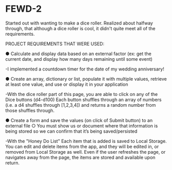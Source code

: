 # FEWD-2
Started out with wanting to make a dice roller. Realized about halfway through, that although a dice roller is cool, it didn't quite meet all of the requirements. 

PROJECT REQUIREMENTS THAT WERE USED:

●	Calculate and display data based on an external factor (ex: get the current date, and display how many days remaining until some event)

-I implemented a countdown timer for the date of my wedding anniversary!

●	Create an array, dictionary or list, populate it with multiple values, retrieve at least one value, and use or display it in your application

-With the dice roller part of this page, you are able to click on any of the Dice buttons (d4-d100) Each button shuffles through an array of numbers (i.e. a d4 shuffles through [1,2,3,4]) and returns a random number from those shuffles through.

●	Create a form and save the values (on click of Submit button) to an external file 
    ○	You must show us or document where that information is being stored so we can confirm that it’s being saved/persisted
    
-With the "Honey Do List" Each item that is added is saved to Local Storage. You can edit and delete items from the app, and they will be edited in, or removed from Local Storage as well. Even if the user refreshes the page, or navigates away from the page, the items are stored and available upon return.

